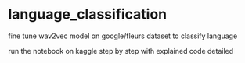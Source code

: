 # language_classification
fine tune wav2vec model on google/fleurs dataset to classify language

run the notebook on kaggle step by step with explained code detailed 
